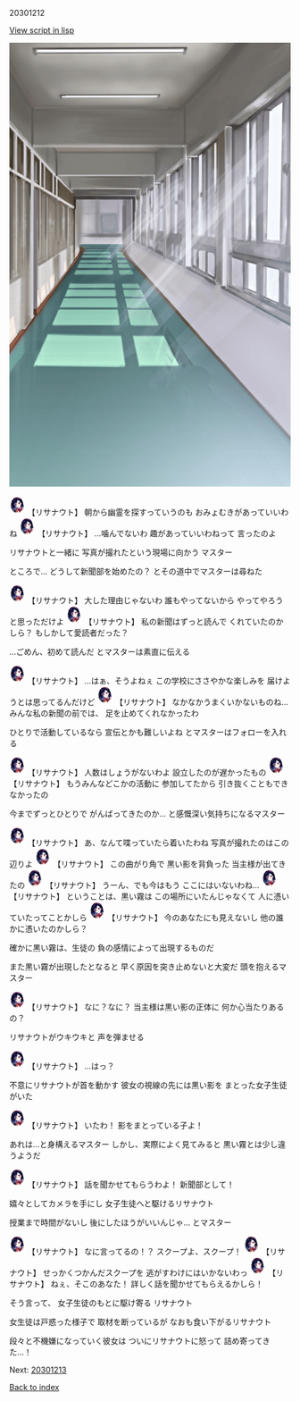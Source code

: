 20301212

[View script in lisp](../scripts/20301212.txt)

![corridor_daytime.png](../images/backgrounds/corridor_daytime.png)

<img src="../images/units/203011.png" alt="203011.png" height="34"/>
【リサナウト】
朝から幽霊を探すっていうのも
おみょむきがあっていいわね

<img src="../images/units/203011.png" alt="203011.png" height="34"/>
【リサナウト】
…噛んでないわ
趣があっていいわねって
言ったのよ

リサナウトと一緒に
写真が撮れたという現場に向かう
マスター

ところで…
どうして新聞部を始めたの？
とその道中でマスターは尋ねた

<img src="../images/units/203011.png" alt="203011.png" height="34"/>
【リサナウト】
大した理由じゃないわ
誰もやってないから
やってやろうと思っただけよ

<img src="../images/units/203011.png" alt="203011.png" height="34"/>
【リサナウト】
私の新聞はずっと読んで
くれていたのかしら？
もしかして愛読者だった？

…ごめん、初めて読んだ
とマスターは素直に伝える

<img src="../images/units/203011.png" alt="203011.png" height="34"/>
【リサナウト】
…はぁ、そうよねぇ
この学校にささやかな楽しみを
届けようとは思ってるんだけど

<img src="../images/units/203011.png" alt="203011.png" height="34"/>
【リサナウト】
なかなかうまくいかないものね…
みんな私の新聞の前では、
足を止めてくれなかったわ

ひとりで活動しているなら
宣伝とかも難しいよね
とマスターはフォローを入れる

<img src="../images/units/203011.png" alt="203011.png" height="34"/>
【リサナウト】
人数はしょうがないわよ
設立したのが遅かったもの

<img src="../images/units/203011.png" alt="203011.png" height="34"/>
【リサナウト】
もうみんなどこかの活動に
参加してたから
引き抜くこともできなかったの

今までずっとひとりで
がんばってきたのか…
と感慨深い気持ちになるマスター

<img src="../images/units/203011.png" alt="203011.png" height="34"/>
【リサナウト】
あ、なんて喋っていたら着いたわね
写真が撮れたのはこの辺りよ

<img src="../images/units/203011.png" alt="203011.png" height="34"/>
【リサナウト】
この曲がり角で
黒い影を背負った
当主様が出てきたの

<img src="../images/units/203011.png" alt="203011.png" height="34"/>
【リサナウト】
うーん、でも今はもう
ここにはいないわね…

<img src="../images/units/203011.png" alt="203011.png" height="34"/>
【リサナウト】
ということは、黒い霧は
この場所にいたんじゃなくて
人に憑いていたってことかしら

<img src="../images/units/203011.png" alt="203011.png" height="34"/>
【リサナウト】
今のあなたにも見えないし
他の誰かに憑いたのかしら？

確かに黒い霧は、生徒の
負の感情によって出現するものだ

また黒い霧が出現したとなると
早く原因を突き止めないと大変だ
頭を抱えるマスター

<img src="../images/units/203011.png" alt="203011.png" height="34"/>
【リサナウト】
なに？なに？
当主様は黒い影の正体に
何か心当たりあるの？

リサナウトがウキウキと
声を弾ませる

<img src="../images/units/203011.png" alt="203011.png" height="34"/>
【リサナウト】
…はっ？

不意にリサナウトが首を動かす
彼女の視線の先には黒い影を
まとった女子生徒がいた

<img src="../images/units/203011.png" alt="203011.png" height="34"/>
【リサナウト】
いたわ！
影をまとっている子よ！

あれは…と身構えるマスター
しかし、実際によく見てみると
黒い霧とは少し違うようだ

<img src="../images/units/203011.png" alt="203011.png" height="34"/>
【リサナウト】
話を聞かせてもらうわよ！
新聞部として！

嬉々としてカメラを手にし
女子生徒へと駆けるリサナウト

授業まで時間がないし
後にしたほうがいいんじゃ…
とマスター

<img src="../images/units/203011.png" alt="203011.png" height="34"/>
【リサナウト】
なに言ってるの！？
スクープよ、スクープ！

<img src="../images/units/203011.png" alt="203011.png" height="34"/>
【リサナウト】
せっかくつかんだスクープを
逃がすわけにはいかないわっ

<img src="../images/units/203011.png" alt="203011.png" height="34"/>
【リサナウト】
ねぇ、そこのあなた！
詳しく話を聞かせてもらえるかしら！

そう言って、
女子生徒のもとに駆け寄る
リサナウト

女生徒は戸惑った様子で
取材を断っているが
なおも食い下がるリサナウト

段々と不機嫌になっていく彼女は
ついにリサナウトに怒って
詰め寄ってきた…！

Next: [20301213](20301213.md)

[Back to index](index.md)
